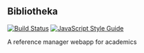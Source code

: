 ## Bibliotheka

[![Build Status](https://travis-ci.org/oriolmirosa/bibliotheka.svg?branch=master)](https://travis-ci.org/oriolmirosa/bibliotheka?branch=master)
[![JavaScript Style Guide](https://img.shields.io/badge/code%20style-standard-brightgreen.svg)](http://standardjs.com/)

A reference manager webapp for academics